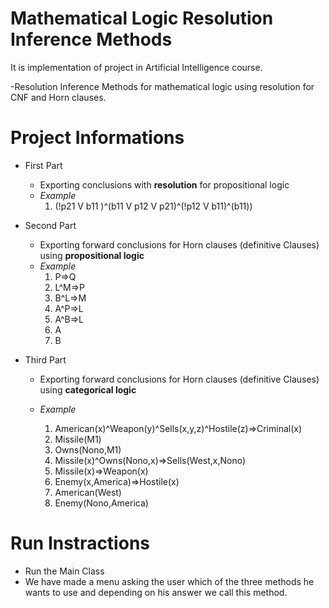 # Mathematical Logic Resolution Inference Methods

It is implementation of project in Artificial Intelligence course.

-Resolution Inference Methods for mathematical logic using resolution for CNF and Horn clauses.

# Project Informations

* First Part 
   * Exporting conclusions with **resolution** for propositional logic
   * _Example_ 
        1. (!p21 V b11 )^(b11 V p12 V p21)^(!p12 V b11)^(b11))
    

* Second Part 
   * Exporting forward conclusions for Horn clauses (definitive Clauses) using **propositional logic**
    * _Example_
        1.  P=>Q
        2.  L^M=>P
        3.  B^L=>M
        4.  A^P=>L
        5.  A^B=>L
        6.  A
        7.  B
 
* Third Part 
   * Exporting forward conclusions for Horn clauses (definitive Clauses) using **categorical logic**
   
   * _Example_
       1. American(x)^Weapon(y)^Sells(x,y,z)^Hostile(z)=>Criminal(x)
       2.  Missile(M1)
       3.  Owns(Nono,M1)
       4.  Missile(x)^Owns(Nono,x)=>Sells(West,x,Nono)
       5.  Missile(x)=>Weapon(x)
       6.  Enemy(x,America)=>Hostile(x)
       7.  American(West)
       8.  Enemy(Nono,America)

# Run Instractions

 * Run the Main Class
 * We have made a menu asking the user which of the three methods he wants to use and depending on his answer we call this  method.
